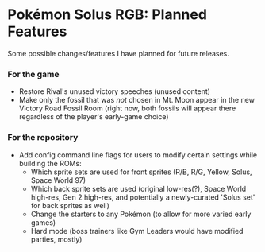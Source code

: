 # Pokémon Solus RGB: Planned Features

Some possible changes/features I have planned for future releases.

### For the game
- Restore Rival's unused victory speeches (unused content)
- Make only the fossil that was _not_ chosen in Mt. Moon appear in the new Victory Road Fossil Room (right now, both fossils will appear there regardless of the player's early-game choice)

### For the repository
- Add config command line flags for users to modify certain settings while building the ROMs:
    - Which sprite sets are used for front sprites (R/B, R/G, Yellow, Solus, Space World 97)
    - Which back sprite sets are used (original low-res(?), Space World high-res, Gen 2 high-res, and potentially a newly-curated 'Solus set' for back sprites as well)
    - Change the starters to any Pokémon (to allow for more varied early games)
    - Hard mode (boss trainers like Gym Leaders would have modified parties, mostly)